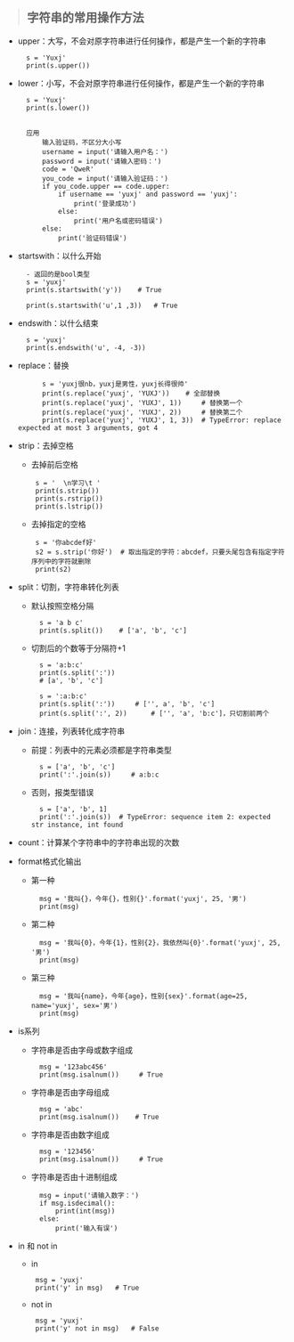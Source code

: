 > ## 字符串的常用操作方法

+ upper：大写，不会对原字符串进行任何操作，都是产生一个新的字符串

        s = 'Yuxj'
        print(s.upper())

+ lower：小写，不会对原字符串进行任何操作，都是产生一个新的字符串

        s = 'Yuxj'
        print(s.lower())
        
        
        应用
            输入验证码，不区分大小写
            username = input('请输入用户名：')
            password = input('请输入密码：')
            code = 'QweR'
            you_code = input('请输入验证码：')
            if you_code.upper == code.upper:
                if username == 'yuxj' and password == 'yuxj':
                    print('登录成功')
                else:
                    print('用户名或密码错误')
            else:
                print('验证码错误')


+ startswith：以什么开始
        
        - 返回的是bool类型
        s = 'yuxj'
        print(s.startswith('y'))    # True
        
        print(s.startswith('u',1 ,3))   # True    

+ endswith：以什么结束
        
        s = 'yuxj'
        print(s.endswith('u', -4, -3))
        

+ replace：替换

            s = 'yuxj很nb，yuxj是男性，yuxj长得很帅'
            print(s.replace('yuxj', 'YUXJ'))    # 全部替换
            print(s.replace('yuxj', 'YUXJ', 1))     # 替换第一个
            print(s.replace('yuxj', 'YUXJ', 2))     # 替换第二个
            print(s.replace('yuxj', 'YUXJ', 1, 3))  # TypeError: replace expected at most 3 arguments, got 4
        
             
+ strip：去掉空格                
        
     - 去掉前后空格   
     
            s = '  \n学习\t '
            print(s.strip())
            print(s.rstrip())
            print(s.lstrip())
            
     - 去掉指定的空格
           
            s = '你abcdef好'
            s2 = s.strip('你好')  # 取出指定的字符：abcdef，只要头尾包含有指定字符序列中的字符就删除
            print(s2)
        
        
+ split：切割，字符串转化列表
    
    - 默认按照空格分隔
        
            s = 'a b c'
            print(s.split())    # ['a', 'b', 'c']    
            
    - 切割后的个数等于分隔符+1
            
            s = 'a:b:c'
            print(s.split(':'))
            # [a', 'b', 'c']  
            
            s = ':a:b:c'
            print(s.split(':'))     # ['', a', 'b', 'c']    
            print(s.split(':', 2))      # ['', 'a', 'b:c']，只切割前两个
        
        
+ join：连接，列表转化成字符串

    - 前提：列表中的元素必须都是字符串类型
    
            s = ['a', 'b', 'c']
            print(':'.join(s))     # a:b:c
            
    - 否则，报类型错误
        
            s = ['a', 'b', 1]
            print(':'.join(s))  # TypeError: sequence item 2: expected str instance, int found

+ count：计算某个字符串中的字符串出现的次数
        

+ format格式化输出

    - 第一种
        
            msg = '我叫{}，今年{}，性别{}'.format('yuxj', 25, '男')
            print(msg)
    
    - 第二种
                 
            msg = '我叫{0}，今年{1}，性别{2}，我依然叫{0}'.format('yuxj', 25, '男')
            print(msg)    
                     
    - 第三种
    
            msg = '我叫{name}，今年{age}，性别{sex}'.format(age=25, name='yuxj', sex='男')
            print(msg)
            
            
+ is系列

    - 字符串是否由字母或数字组成
        
            msg = '123abc456' 
            print(msg.isalnum())     # True
            
    - 字符串是否由字母组成
            
            msg = 'abc'
            print(msg.isalnum())    # True
    
    - 字符串是否由数字组成
    
            msg = '123456'
            print(msg.isalnum())     # True
            
    - 字符串是否由十进制组成         
        
            msg = input('请输入数字：')
            if msg.isdecimal():
                print(int(msg))
            else:
                print('输入有误')
        
               
+ in 和 not in 
    
     - in
        
            msg = 'yuxj'
            print('y' in msg)   # True
            
     - not in           
            
            msg = 'yuxj'
            print('y' not in msg)   # False